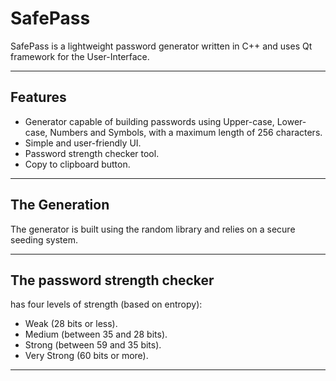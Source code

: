 # SafePass
SafePass is a lightweight password generator written in C++ and uses Qt framework for the User-Interface.

---
## Features
- Generator capable of building passwords using Upper-case, Lower-case, Numbers and Symbols, with a maximum length of 256 characters.
- Simple and user-friendly UI.
- Password strength checker tool.
- Copy to clipboard button.

---
## The Generation
The generator is built using the random library and relies on a secure seeding system.

---
## The password strength checker
has four levels of strength (based on entropy):
- Weak (28 bits or less).
- Medium (between 35 and 28 bits).
- Strong (between 59 and 35 bits).
- Very Strong (60 bits or more).

---
